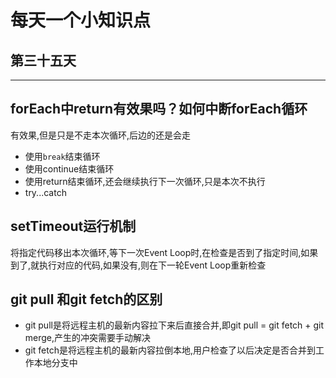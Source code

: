 # 每天一个小知识点
## 第三十五天 
---

## forEach中return有效果吗？如何中断forEach循环
有效果,但是只是不走本次循环,后边的还是会走
- 使用`break`结束循环
- 使用continue结束循环
- 使用return结束循环,还会继续执行下一次循环,只是本次不执行
- try...catch

## setTimeout运行机制
将指定代码移出本次循环,等下一次Event Loop时,在检查是否到了指定时间,如果到了,就执行对应的代码,如果没有,则在下一轮Event Loop重新检查

## git pull 和git fetch的区别
- git pull是将远程主机的最新内容拉下来后直接合并,即git pull = git fetch + git merge,产生的冲突需要手动解决
- git fetch是将远程主机的最新内容拉倒本地,用户检查了以后决定是否合并到工作本地分支中